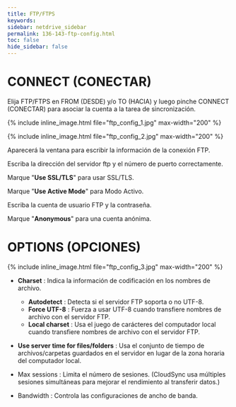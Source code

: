 ```yaml
---
title: FTP/FTPS
keywords:
sidebar: netdrive_sidebar
permalink: 136-143-ftp-config.html
toc: false
hide_sidebar: false
---
```


CONNECT (CONECTAR)
==================
Elija FTP/FTPS en FROM (DESDE) y/o TO (HACIA) y luego pinche CONNECT (CONECTAR) para asociar la cuenta a la tarea de sincronización.


{% include inline_image.html file="ftp_config_1.jpg" max-width="200" %}


{% include inline_image.html file="ftp_config_2.jpg" max-width="200" %}

Aparecerá la ventana para escribir la información de la conexión FTP.

Escriba la dirección del servidor ftp y el número de puerto correctamente.

Marque "**Use SSL/TLS**" para usar SSL/TLS.

Marque "**Use Active Mode**" para Modo Activo.

Escriba la cuenta de usuario FTP y la contraseña.

Marque "**Anonymous**" para una cuenta anónima.

OPTIONS (OPCIONES)
==================
{% include inline_image.html file="ftp_config_3.jpg" max-width="200" %}

* **Charset** : Indica la información de codificación en los nombres de archivo. 
    * **Autodetect** : Detecta si el servidor FTP soporta o no UTF-8.
    * **Force UTF-8** : Fuerza a usar UTF-8 cuando transfiere nombres de archivo con el servidor FTP.
    * **Local charset** : Usa el juego de carácteres del computador local cuando transfiere nombres de archivo con el servidor FTP.

* **Use server time for files/folders** : Usa el conjunto de tiempo de archivos/carpetas guardados en el servidor en lugar de la zona horaria del computador local.

* Max sessions : Limita el número de sesiones. (CloudSync usa múltiples sesiones simultáneas para mejorar el rendimiento al transferir datos.)

* Bandwidth : Controla las configuraciones de ancho de banda.
